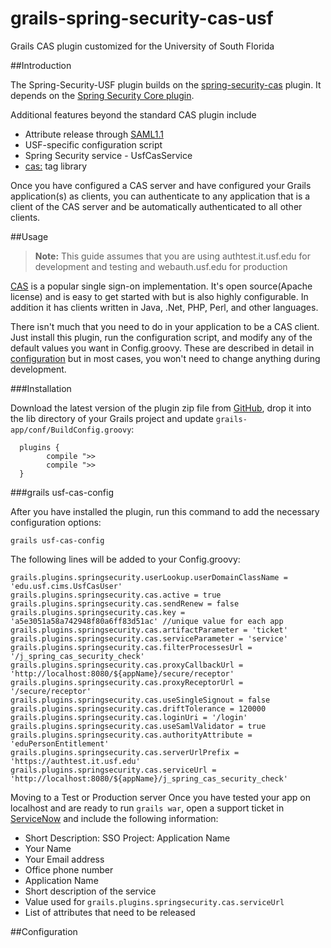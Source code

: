 grails-spring-security-cas-usf
==============================

Grails CAS plugin customized for the University of South Florida

##Introduction

The Spring-Security-USF plugin builds on the [spring-security-cas](http://grails.org/plugin/spring-security-cas) plugin. It depends on the [Spring Security Core plugin](http://grails.org/plugin/spring-security-core).

Additional features beyond the standard CAS plugin include

  * Attribute release through [SAML1.1](https://wiki.jasig.org/display/CASUM/SAML+1.1)
  * USF-specific configuration script
  * Spring Security service - UsfCasService
  * <cas:> tag library

Once you have configured a CAS server and have configured your Grails application(s) as clients, you can authenticate to any application that is a client of the CAS server and be automatically authenticated to all other clients.

##Usage

> **Note:** This guide assumes that you are using authtest.it.usf.edu for development and testing and webauth.usf.edu for production

[CAS](http://www.jasig.org/cas) is a popular single sign-on implementation. It's open source(Apache license) and is easy to get started with but is also highly configurable. In addition it has clients written in Java, .Net, PHP, Perl, and other languages.

There isn't much that you need to do in your application to be a CAS client. Just install this plugin, run the configuration script, and modify any of the default values you want in Config.groovy. These are described in detail in [<i class="icon-share"></i> configuration](#configuration) but in most cases, you won't need to change anything during development.

###Installation

Download the latest version of the plugin zip file from [GitHub](https://github.com/epierce/grails-spring-security-cas-usf/raw/master/spring-security-cas-usf-1.3.0.zip), drop it into the lib directory of your Grails project and update `grails-app/conf/BuildConfig.groovy`:

```
  plugins {
        compile ">>
        compile ">>
  }
```

###grails usf-cas-config

After you have installed the plugin, run this command to add the necessary configuration options:

```
grails usf-cas-config
```

The following lines will be added to your Config.groovy:

```
grails.plugins.springsecurity.userLookup.userDomainClassName = 'edu.usf.cims.UsfCasUser'
grails.plugins.springsecurity.cas.active = true
grails.plugins.springsecurity.cas.sendRenew = false
grails.plugins.springsecurity.cas.key = 'a5e3051a58a742948f80a6ff83d51ac' //unique value for each app
grails.plugins.springsecurity.cas.artifactParameter = 'ticket'
grails.plugins.springsecurity.cas.serviceParameter = 'service'
grails.plugins.springsecurity.cas.filterProcessesUrl = '/j_spring_cas_security_check'
grails.plugins.springsecurity.cas.proxyCallbackUrl = 'http://localhost:8080/${appName}/secure/receptor' 
grails.plugins.springsecurity.cas.proxyReceptorUrl = '/secure/receptor'
grails.plugins.springsecurity.cas.useSingleSignout = false
grails.plugins.springsecurity.cas.driftTolerance = 120000
grails.plugins.springsecurity.cas.loginUri = '/login'
grails.plugins.springsecurity.cas.useSamlValidator = true
grails.plugins.springsecurity.cas.authorityAttribute = 'eduPersonEntitlement'
grails.plugins.springsecurity.cas.serverUrlPrefix = 'https://authtest.it.usf.edu'
grails.plugins.springsecurity.cas.serviceUrl = 'http://localhost:8080/${appName}/j_spring_cas_security_check'
```

Moving to a Test or Production server
Once you have tested your app on localhost and are ready to run `grails war`, open a support ticket in [ServiceNow](http://usffl.service-now.com/) and include the following information:

  * Short Description: SSO Project: Application Name
  * Your Name
  * Your Email address
  * Office phone number
  * Application Name
  * Short description of the service
  * Value used for `grails.plugins.springsecurity.cas.serviceUrl`
  * List of attributes that need to be released

##<a name="configuration"></a>Configuration